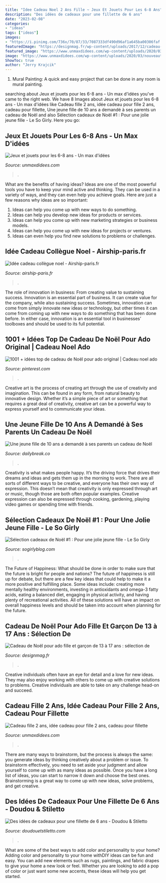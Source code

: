 ```yaml
---
title: "Idee Cadeau Noel 2 Ans Fille ~ Jeux Et Jouets Pour Les 6-8 Ans"
description: "Des idées de cadeaux pour une fillette de 6 ans"
date: "2023-02-08"
categories:
- "ideas"
tags: ["ideas"]
images:
- "https://i.pinimg.com/736x/70/87/33/7087333df490d96af1a645ba00306faf.jpg"
featuredImage: "https://designmag.fr/wp-content/uploads/2017/12/cadeau-de-noel-pour-ado-idee-apareil-phto.jpg"
featured_image: "https://www.unmaxdidees.com/wp-content/uploads/2020/03/nouveauté-lego-idée-cadeau-originale-pour-fille-6-ans-8-ans-10-ans-12-ans-et-plus-585x181.jpg"
image: "https://www.unmaxdidees.com/wp-content/uploads/2020/03/nouveauté-lego-idée-cadeau-originale-pour-fille-6-ans-8-ans-10-ans-12-ans-et-plus-585x181.jpg"
ShowToc: true
author: "Jerry Krajcik"
---
```



1. Mural Painting: A quick and easy project that can be done in any room is mural painting.

	

		
searching about Jeux et jouets pour les 6-8 ans - Un max d&#039;idées you've came to the right web. We have 8 Images about Jeux et jouets pour les 6-8 ans - Un max d&#039;idées like Cadeau fille 2 ans, idée cadeau pour fille 2 ans, cadeau pour fillette, Une jeune fille de 10 ans a demandé à ses parents un cadeau de Noël and also Sélection cadeaux de Noël #1 : Pour une jolie jeune fille - Le So Girly. Here you go:
		
    
## Jeux Et Jouets Pour Les 6-8 Ans - Un Max D&#039;idées

<img loading=lazy src="https://www.unmaxdidees.com/wp-content/uploads/2020/03/nouveauté-lego-idée-cadeau-originale-pour-fille-6-ans-8-ans-10-ans-12-ans-et-plus-585x181.jpg" onerror="this.onerror=null;this.src='https://tse2.mm.bing.net/th?id=OIP.WQK7uJuo4sE0d55M5zmRlQHaCS&amp;pid=15.1';" alt="Jeux et jouets pour les 6-8 ans - Un max d&#039;idées">

_Source: unmaxdidees.com_

>. 

	

What are the benefits of having ideas?
Ideas are one of the most powerful tools you have to keep your mind active and thinking. They can be used in a variety of ways, and they can even help you achieve goals. Here are just a few reasons why ideas are so important: 
1. Ideas can help you come up with new ways to do something.
2. Ideas can help you develop new ideas for products or services. 
3. Ideas can help you come up with new marketing strategies or business models. 
4. Ideas can help you come up with new ideas for projects or ventures. 
5. Ideas can even help you find new solutions to problems or challenges.

    
## Idée Cadeau Collègue Noel - Airship-paris.fr

<img loading=lazy src="https://www.airship-paris.fr/wp-content/uploads/2019/09/idee-cadeau-mariage-collegue-idee-cadeau-collegue-of-idee-cadeau-mariage-collegue.jpg" onerror="this.onerror=null;this.src='https://tse2.mm.bing.net/th?id=OIP.OS8J-JL0MJjiZM_U4pzO3gHaDF&amp;pid=15.1';" alt="Idée cadeau collègue noel - Airship-paris.fr">

_Source: airship-paris.fr_

>. 

	

The role of innovation in business: From creating value to sustaining success.
Innovation is an essential part of business. It can create value for the company, while also sustaining success. Sometimes, innovation can come from simply innovate new ideas or technology, but other times it can come from coming up with new ways to do something that has been done before. In either case, innovation is an essential tool in businesses’ toolboxes and should be used to its full potential.

    
## 1001 + Idées Top De Cadeau De Noël Pour Ado Original | Cadeau Noel Ado

<img loading=lazy src="https://i.pinimg.com/736x/70/87/33/7087333df490d96af1a645ba00306faf.jpg" onerror="this.onerror=null;this.src='https://tse1.mm.bing.net/th?id=OIP.Jsc94VffL9umpLo-ixwyLgHaGS&amp;pid=15.1';" alt="1001 + idées top de cadeau de Noël pour ado original | Cadeau noel ado">

_Source: pinterest.com_

>. 

	

Creative art is the process of creating art through the use of creativity and imagination. This can be found in any form, from natural beauty to innovative design. Whether it’s a simple piece of art or something that requires a great deal of creativity, creative art can be a powerful way to express yourself and to communicate your ideas.

    
## Une Jeune Fille De 10 Ans A Demandé à Ses Parents Un Cadeau De Noël

<img loading=lazy src="https://www.dailybreak.co/wp-content/uploads/2020/05/ujem8qnxcwosgfoo.jpg" onerror="this.onerror=null;this.src='https://tse4.mm.bing.net/th?id=OIP.azS2T7XVOAS4FWb1AvgamwHaHa&amp;pid=15.1';" alt="Une jeune fille de 10 ans a demandé à ses parents un cadeau de Noël">

_Source: dailybreak.co_

>. 

	

Creativity is what makes people happy. It’s the driving force that drives their dreams and ideas and gets them up in the morning to work. There are all sorts of different ways to be creative, and everyone has their own way of expression. This doesn’t mean that creativity is only expressed through art or music, though those are both often popular examples. Creative expression can also be expressed through cooking, gardening, playing video games or spending time with friends.

    
## Sélection Cadeaux De Noël #1 : Pour Une Jolie Jeune Fille - Le So Girly

<img loading=lazy src="https://i2.wp.com/www.sogirlyblog.com/wp-content/uploads/2013/11/cadeaux-noel-jeune-fille.jpg" onerror="this.onerror=null;this.src='https://tse4.mm.bing.net/th?id=OIP.inQFXW1LpuG103J21_oGAQHaLH&amp;pid=15.1';" alt="Sélection cadeaux de Noël #1 : Pour une jolie jeune fille - Le So Girly">

_Source: sogirlyblog.com_

>. 

	

The Future of Happiness: What should be done in order to make sure that the future is bright for people and nations?
The future of happiness is still up for debate, but there are a few key ideas that could help to make it a more positive and fulfilling place. Some ideas include: creating more mentally healthy environments, investing in antioxidants and omega-3 fatty acids, eating a balanced diet, engaging in physical activity, and having plenty of recreational activities. All of these solutions will have an impact on overall happiness levels and should be taken into account when planning for the future.

    
## Cadeau De Noël Pour Ado Fille Et Garçon De 13 à 17 Ans : Sélection De

<img loading=lazy src="https://designmag.fr/wp-content/uploads/2017/12/cadeau-de-noel-pour-ado-idee-apareil-phto.jpg" onerror="this.onerror=null;this.src='https://tse2.mm.bing.net/th?id=OIP._dO7Fqkv0517gR7qcYspSgHaE8&amp;pid=15.1';" alt="Cadeau de Noël pour ado fille et garçon de 13 à 17 ans : sélection de">

_Source: designmag.fr_

>. 

	

Creative individuals often have an eye for detail and a love for new ideas. They may also enjoy working with others to come up with creative solutions to problems. Creative individuals are able to take on any challenge head-on and succeed.

    
## Cadeau Fille 2 Ans, Idée Cadeau Pour Fille 2 Ans, Cadeau Pour Fillette

<img loading=lazy src="https://www.unmaxdidees.com/wp-content/uploads/2019/07/jeu-eveil-fille-2-ans-et-2-ans-et-demi-idee-cadeau-originale-1024x682.jpg" onerror="this.onerror=null;this.src='https://tse4.mm.bing.net/th?id=OIP.of5CZzSs4Hm8f2sNiKr7PQHaE7&amp;pid=15.1';" alt="Cadeau fille 2 ans, idée cadeau pour fille 2 ans, cadeau pour fillette">

_Source: unmaxdidees.com_

>. 

	

There are many ways to brainstorm, but the process is always the same: you generate ideas by thinking creatively about a problem or issue. To brainstorm effectively, you need to set aside your judgment and allow yourself to come up with as many ideas as possible. Once you have a long list of ideas, you can start to narrow it down and choose the best ones. Brainstorming is a great way to come up with new ideas, solve problems, and get creative.

    
## Des Idées De Cadeaux Pour Une Fillette De 6 Ans - Doudou &amp; Stiletto

<img loading=lazy src="http://doudouetstiletto.com/wp-content/uploads/2012/05/LOANE.jpg" onerror="this.onerror=null;this.src='https://tse1.mm.bing.net/th?id=OIP.oRpaiADh8Q4qI4-ldrZXcAHaHa&amp;pid=15.1';" alt="Des idées de cadeaux pour une fillette de 6 ans - Doudou &amp; Stiletto">

_Source: doudouetstiletto.com_

>. 

	

What are some of the best ways to add color and personality to your home?
Adding color and personality to your home withDIY ideas can be fun and easy. You can add new elements such as rugs, paintings, and fabric drapes to give your home a new look or feel. Whether you are looking to add a pop of color or just want some new accents, these ideas will help you get started.

